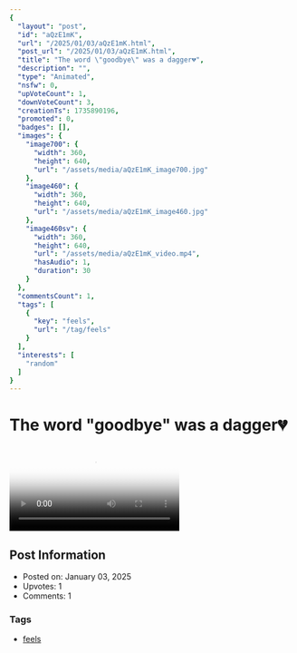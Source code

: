 ```yaml
---
{
  "layout": "post",
  "id": "aQzE1mK",
  "url": "/2025/01/03/aQzE1mK.html",
  "post_url": "/2025/01/03/aQzE1mK.html",
  "title": "The word \"goodbye\" was a dagger💔",
  "description": "",
  "type": "Animated",
  "nsfw": 0,
  "upVoteCount": 1,
  "downVoteCount": 3,
  "creationTs": 1735890196,
  "promoted": 0,
  "badges": [],
  "images": {
    "image700": {
      "width": 360,
      "height": 640,
      "url": "/assets/media/aQzE1mK_image700.jpg"
    },
    "image460": {
      "width": 360,
      "height": 640,
      "url": "/assets/media/aQzE1mK_image460.jpg"
    },
    "image460sv": {
      "width": 360,
      "height": 640,
      "url": "/assets/media/aQzE1mK_video.mp4",
      "hasAudio": 1,
      "duration": 30
    }
  },
  "commentsCount": 1,
  "tags": [
    {
      "key": "feels",
      "url": "/tag/feels"
    }
  ],
  "interests": [
    "random"
  ]
}
---
```


# The word "goodbye" was a dagger💔

<video controls playsinline loop poster="/assets/media/aQzE1mK_image460.jpg">
  <source src="/assets/media/aQzE1mK_video.mp4" type="video/mp4">
  Your browser does not support the video tag.
</video>

## Post Information

- Posted on: January 03, 2025
- Upvotes: 1
- Comments: 1

### Tags

- [feels](/tag/feels)
